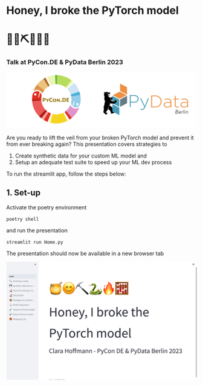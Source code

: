 # Honey, I broke the PyTorch model 
# 🍯😊⛏️🐍🔥🧮
### Talk at PyCon.DE & PyData Berlin 2023

![alt text](pages/images/pycon_pydata_logo.png)

Are you ready to lift the veil from your broken PyTorch model and prevent it from
ever breaking again?
This presentation covers strategies to 
1. Create synthetic data for your custom ML model and
2. Setup an adequate test suite to speed up your ML dev process

To run the streamlit app, follow the steps below:
## 1. Set-up

Activate the poetry environment
```
poetry shell
```

and run the presentation 

```
streamlit run Home.py
```

The presentation should now be available in a new browser tab

![alt text](pages/images/streamlit_frontpage.png)